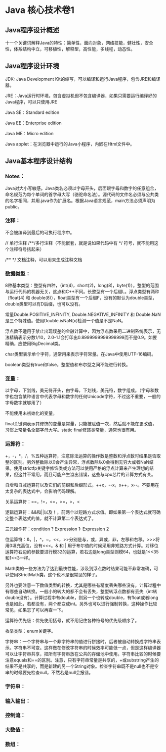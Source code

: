 # Java 核心技术卷1

## Java程序设计概述

十一个关键词解释Java的特性：简单性，面向对象，网络技能，健壮性，安全性，体系结构中立，可移植性，解释型，高性能，多线程，动态性。

## Java程序设计环境

JDK: Java Development Kit的缩写，可以编译和运行Java程序，包含JRE和编译器。

JRE：Java运行时环境，包含虚拟机但不包含编译器，如果只需要运行编译好的Java程序，可以只使用JRE

Java SE：Standard edition

Java EE：Enterprise edition

Java ME：Micro edition

Java applet：在浏览器中运行的Java小程序，内嵌在Html文件中。

## Java基本程序设计结构

### Notes：

Java对大小写敏感。Java类名必须以字母开头，后面跟字母和数字的任意组合，命名规范为每个单词的首字母大写（骆驼命名法）。源代码的文件名必须与公共类的名字相同，并用.java作为扩展名。根据Java语言规范，main方法必须声明为public。

### 注释：

不会被编译到最后的可执行程序中。

// 单行注释    /**/多行注释（不能嵌套，就是说如果代码中有 */ 符号，就不能用这个注释符号括起来）

/** */ 文档注释，可以用来生成注释文档

### 数据类型：

8种基本类型：整型有四种，（int(4)，short(2)，long(8)，byte(1)），整型的范围与运行代码的机器无关，这点和C++不同。长整型有一个后缀L。浮点类型有两种（float(4) 和 double(8)），float类型有一个后缀F，没有的默认为double类型，double类型可以有D后缀，也可以没有。

常量Double.POSITIVE_INFINITY, Double.NEGATIVE_INFINITY 和 Double.NaN是三个特殊值。使用Double.isNaN(x)检测一个值是不是NaN。

浮点数不适用于禁止出现误差的金融计算中，因为浮点数采用二进制系统表示，无法精确表示分数1/10，2.0-1.1会打印出0.8999999999999999而不是0.9。如要精确，应使用BigDecimal类。

char类型表示单个字符，通常用来表示字符常量。在Java中使用UTF-16编码。

boolean类型有true和false，整型值和布尔型之间不能进行转换。

### 变量：

以字母，下划线，美元符开头，由字母，下划线，美元符，数字组成。（字母和数字也包含某种语言中代表字母和数字的任何Unicode字符，不过这不重要，一般的字母数字就够用了）

不能使用未初始化的变量。

final关键词表示其修饰的变量是常量，只能被赋值一次，然后就不能在更改值，习惯上常量名全部字母大写。static final修饰类常量，通常也很有用。

### 运算符：

+，-，*，/，%五种运算符，注意除法运算的操作数是整数和浮点数时结果是否取整的区别。另外整数除以0会产生异常，浮点数除以0会得到无穷大或者NaN结果。使用strictfp关键字修饰类或方法可以使用严格的浮点计算来产生理想的结果，但这并不常用，而且可能产生溢出错误，这些与cpu芯片的计算方式有关。

自增和自减运算符以及它们的前缀和后缀形式。++x，--x，x++，x--。不要用在太复杂的表达式中，会影响代码理解。

关系运算符：==，!=，<=，>=，>，<

逻辑运算符：&&和||以及！。前两个以短路方式求值。即如果第一个表达式就可确定整个表达式的值，就不计算第二个表达式了。

三元操作符：condition ? Expression 1: Expression 2

位运算符：&，|，^，~，<<，>>分别是与，或，异或，非，左移和右移。>>>将用0填充高位，没有<<<。& 和 | 用于布尔值的时候采用非短路方式计算。对移位运算符右边的参数要进行模32的运算，若右边是long类型则模64，也就是1<<35和1<<3一样。

Math类的一些方法为了达到最快性能，涉及到浮点数时结果可能不非常准确，可以使用StrictMath类，这个也不是很常见的样子。

另外也要注意一下数值类型的转换，尤其是哪些有精度丢失哪些没有，计算过程中有哪些自动转换。一般小的转大的都不会有丢失，整型转浮点数都有丢失（int转double没有）。计算过程中有double，则另一个也转成double，有float或者long也是如此，若都没有，两个都变成int。另外也可以进行强制转换，这种操作比较常见，如果忘了可以再查一下。

运算符优先级：优先使用括号，就不用记住各种符号的优先级顺序了。

枚举类型：enum关键字。

字符串：一个字符串与一个非字符串的值进行拼接时，后者被自动转换成字符串表示。字符串不可变。这样做在修改字符串的时候效率可能低一点，但是这样编译器可以让字符串共享，把所有字符串放在公共的存储池中使用。字符串比较的时候要注意equals和==的区别。注意，只有字符串常量是共享的，+或substring产生的结果不是共享的，而是新建的另一个String对象。检查字符串既不是null也不是空串的时候要先检查null，不然若是null会报错。

### 字符串：

### 输入输出：

### 控制流：

### 大数值：

### 数组：




